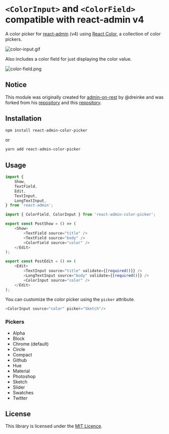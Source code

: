 # `<ColorInput>` and `<ColorField>` compatible with react-admin v4

A color picker for [react-admin](https://github.com/marmelab/react-admin) (v4) using [React Color](http://casesandberg.github.io/react-color/), a collection of color pickers.

![color-input.gif](color-input.gif)

Also includes a color field for just displaying the color value.

![color-field.png](color-field.png)

## Notice

This module was originally created for [admin-on-rest](https://github.com/marmelab/admin-on-rest) by @dreinke and was forked from his [repository](https://github.com/dreinke/aor-color-input) and this [repository](https://github.com/vascofg/react-admin-color-input).

## Installation

```sh
npm install react-admin-color-picker
```
or 
```sh
yarn add react-admin-color-picker
```
## Usage

```js
import {
    Show,
    TextField,
    Edit,
    TextInput,
    LongTextInput,
} from 'react-admin';

import { ColorField, ColorInput } from 'react-admin-color-picker';

export const PostShow = () => (
    <Show>
        <TextField source="title" />
        <TextField source="body" />
        <ColorField source="color" />
    </Edit>
);

export const PostEdit = () => (
    <Edit>
        <TextInput source="title" validate={[required()]} />
        <LongTextInput source="body" validate={[required()]} />
        <ColorInput source="color" />
    </Edit>
);
```

You can customize the color picker using the `picker` attribute.

```js
<ColorInput source="color" picker="Sketch"/>
```

### Pickers
- Alpha
- Block
- Chrome (default)
- Circle
- Compact
- Github
- Hue
- Material
- Photoshop
- Sketch
- Slider
- Swatches
- Twitter

## License

This library is licensed under the [MIT Licence](LICENSE).
